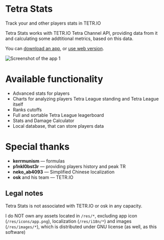 # Tetra Stats

Track your and other players stats in TETR.IO

Tetra Stats works with TETR.IO Tetra Channel API, providing data from it and calculating some addtitional metrics, based on this data.

You can [download an app](https://github.com/dan63047/TetraStats/releases), or [use web version](https://ts.dan63.by).

![Screenshot of the app 1](https://i.imgur.com/Hl02YkX.png)

# Available functionality
- Advanced stats for players
- Charts for analyzing players Tetra League standing and Tetra League itself
- Ranks cutoffs
- Full and sortable Tetra League leagerboard
- Stats and Damage Calculator
- Local database, that can store players data

# Special thanks
- **kerrmunism** — formulas
- **p1nkl0bst3r** — providing players history and peak TR
- **neko_ab4093** — Simplified Chinese localization
- **osk** and his team — TETR.IO

## Legal notes
Tetra Stats is not associated with TETR.IO or osk in any capacity.

I do NOT own any assets located in `/res/*`, excluding app icon (`/res/icons/app.png`), localization (`/res/i18n/*`) and images (`/res/images/*`), which is distributed under GNU license (as well, as this software)